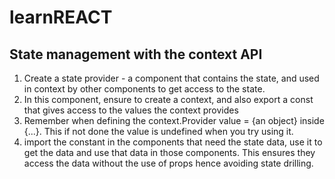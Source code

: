 # learnREACT


## State management with the context API

1. Create a state provider - a component that contains the state, and used in context by other components to get access to the state.
2. In this component, ensure to create a context, and also export a const that gives access to the values the context provides
3. Remember when defining the context.Provider value = {an object} inside {...}. This if not done the value is undefined when you try using it.
4. import the constant in the components that need the state data, use it to get the data and use that data in those components. This ensures they access the data without the use of props hence avoiding state drilling.